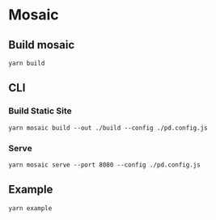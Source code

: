 # Mosaic

## Build mosaic

`yarn build`

## CLI

### Build Static Site

`yarn mosaic build --out ./build --config ./pd.config.js`

### Serve

`yarn mosaic serve --port 8080 --config ./pd.config.js`

## Example

`yarn example`
